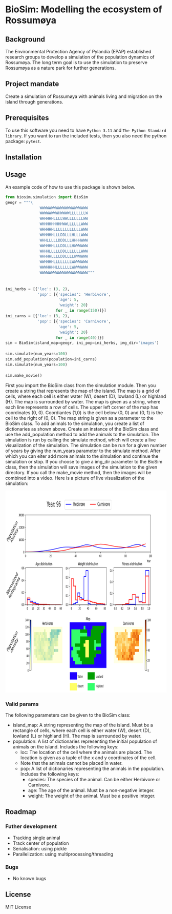 # BioSim: Modelling the ecosystem of Rossumøya

## Background
The Environmental Protection Agency of Pylandia (EPAP)
established research groups to develop a simulation of
the population dynamics of Rossumøya. The long term goal
is to use the simulation to preserve Rossumøya as a nature
park for further generations.

## Project mandate
Create a simulation of Rossumøya with animals living
and migration on the island through generations.

## Prerequisites
To use this software you need to have `Python 3.11` and `The Python Standard library`.
If you want to run the included tests, then you also need the python package: `pytest`.

## Installation

## Usage

An example code of how to use this package is shown below.


```python
from biosim.simulation import BioSim
geogr = """\
               WWWWWWWWWWWWWWWWWWWWW
               WWWWWWWWHWWWWLLLLLLLW
               WHHHHHLLLLWWLLLLLLLWW
               WHHHHHHHHHWWLLLLLLWWW
               WHHHHHLLLLLLLLLLLLWWW
               WHHHHHLLLDDLLLHLLLWWW
               WHHLLLLLDDDLLLHHHHWWW
               WWHHHHLLLDDLLLHWWWWWW
               WHHHLLLLLDDLLLLLLLWWW
               WHHHHLLLLDDLLLLWWWWWW
               WWHHHHLLLLLLLLWWWWWWW
               WWWHHHHLLLLLLLWWWWWWW
               WWWWWWWWWWWWWWWWWWWWW"""


ini_herbs = [{'loc': (3, 2),
              'pop': [{'species': 'Herbivore',
                       'age': 5,
                       'weight': 20}
                      for _ in range(150)]}]
ini_carns = [{'loc': (3, 2),
              'pop': [{'species': 'Carnivore',
                       'age': 5,
                       'weight': 20}
                      for _ in range(40)]}]
sim = BioSim(island_map=geogr, ini_pop=ini_herbs, img_dir='images')

sim.simulate(num_years=100)
sim.add_population(population=ini_carns)
sim.simulate(num_years=100)

sim.make_movie()
```

First you import the BioSim class from the simulation module. 
Then you create a string that represents the map of the island. 
The map is a grid of cells, where each cell is either water (W), desert (D), lowland (L) or highland (H). 
The map is surrounded by water. The map is given as a string, where each line represents a row of cells. 
The upper left corner of the map has coordinates (0, 0). 
Coordiantes (1,0) is the cell below (0, 0) and (0, 1) is the cell to the right of (0, 0).
The map string is given as a parameter to the BioSim class. 
To add animals to the simulation, you create a list of dictionaries as shown above. 
Create an instance of the BioSim class and use the add_population method to add the animals to the simulation.
The simulation is run by calling the simulate method, which will create a live visualization of the simulation.
The simulation can be run for a given number of years by giving the num_years parameter to the simulate method.
After which you can eiter add more animals to the simulation and continue the simulation or stop. 
If you choose to give a img_dir parameter to the BioSim class, 
then the simulation will save images of the simulation to the given directory. If you call the make_movie method, 
then the images will be combined into a video. Here is a picture of live visualization of the simulation:

<img src="docs/figures/live.png" alt="Logo" width="1120" height="630">

### Valid params
The following parameters can be given to the BioSim class:
- island_map: A string representing the map of the island. 
Must be a rectangle of cells, where each cell is either water (W), desert (D), lowland (L) or highland (H). 
The map is surrounded by water.
- population: A list of dictionaries representing the initial population of animals on the island. 
Includes the following keys:
    - loc: The location of the cell where the animals are placed. 
    The location is given as a tuple of the x and y coordinates of the cell. 
    - Note that the animals cannot be placed in water.
    - pop: A list of dictionaries representing the animals in the population. 
    Includes the following keys:
        - species: The species of the animal. Can be either Herbivore or Carnivore.
        - age: The age of the animal. Must be a non-negative integer.
        - weight: The weight of the animal. Must be a positive integer.
  

## Roadmap
### Futher development
- Tracking single animal
- Track center of population
- Serialisation: using pickle
- Parallelization: using multiprocessing/threading
### Bugs
- No known bugs

## License
MIT License
